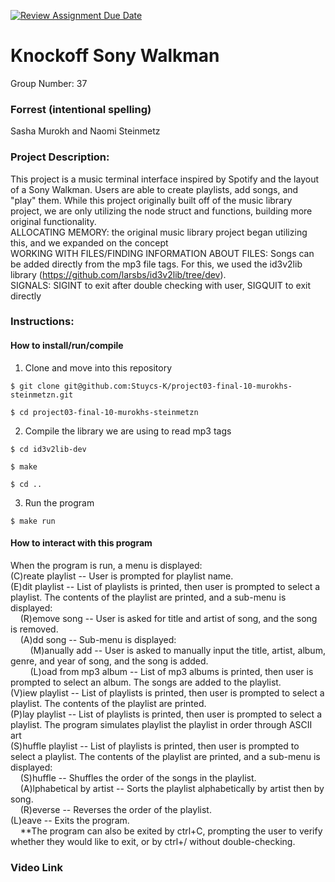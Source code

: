 [![Review Assignment Due Date](https://classroom.github.com/assets/deadline-readme-button-22041afd0340ce965d47ae6ef1cefeee28c7c493a6346c4f15d667ab976d596c.svg)](https://classroom.github.com/a/Vh67aNdh)
# Knockoff Sony Walkman
Group Number: 37

### Forrest (intentional spelling)

Sasha Murokh and Naomi Steinmetz
       
### Project Description:

This project is a music terminal interface inspired by Spotify and the layout of a Sony Walkman. Users are able to create playlists, add songs, and "play" them. While this project originally built off of the music library project, we are only utilizing the node struct and functions, building more original functionality. </br>
ALLOCATING MEMORY: the original music library project began utilizing this, and we expanded on the concept</br>
WORKING WITH FILES/FINDING INFORMATION ABOUT FILES: Songs can be added directly from the mp3 file tags. For this, we used the id3v2lib library (https://github.com/larsbs/id3v2lib/tree/dev).</br>
SIGNALS: SIGINT to exit after double checking with user, SIGQUIT to exit directly</br>

  
### Instructions:

#### How to install/run/compile
1. Clone and move into this repository
```
$ git clone git@github.com:Stuycs-K/project03-final-10-murokhs-steinmetzn.git
```
```
$ cd project03-final-10-murokhs-steinmetzn
```
2. Compile the library we are using to read mp3 tags
```
$ cd id3v2lib-dev
```
```
$ make
```
```
$ cd ..
```
3. Run the program
```
$ make run
```

#### How to interact with this program
When the program is run, a menu is displayed: </br>
(C)reate playlist -- User is prompted for playlist name. </br>
(E)dit playlist -- List of playlists is printed, then user is prompted to select a playlist. The contents of the playlist are printed, and a sub-menu is displayed: </br>
&nbsp;&nbsp;&nbsp;&nbsp;(R)emove song -- User is asked for title and artist of song, and the song is removed. </br>
&nbsp;&nbsp;&nbsp;&nbsp;(A)dd song -- Sub-menu is displayed: </br>
&nbsp;&nbsp;&nbsp;&nbsp;&nbsp;&nbsp;&nbsp;&nbsp;(M)anually add -- User is asked to manually input the title, artist, album, genre, and year of song, and the song is added. </br>
&nbsp;&nbsp;&nbsp;&nbsp;&nbsp;&nbsp;&nbsp;&nbsp;(L)oad from mp3 album -- List of mp3 albums is printed, then user is prompted to select an album. The songs are added to the playlist. </br>
(V)iew playlist -- List of playlists is printed, then user is prompted to select a playlist. The contents of the playlist are printed.</br>
(P)lay playlist -- List of playlists is printed, then user is prompted to select a playlist. The program simulates playlist the playlist in order through ASCII art</br>
(S)huffle playlist -- List of playlists is printed, then user is prompted to select a playlist. The contents of the playlist are printed, and a sub-menu is displayed: </br>
&nbsp;&nbsp;&nbsp;&nbsp;(S)huffle -- Shuffles the order of the songs in the playlist.</br>
&nbsp;&nbsp;&nbsp;&nbsp;(A)lphabetical by artist -- Sorts the playlist alphabetically by artist then by song.</br>
&nbsp;&nbsp;&nbsp;&nbsp;(R)everse -- Reverses the order of the playlist. </br>
(L)eave -- Exits the program. </br>
&nbsp;&nbsp;&nbsp;&nbsp;**The program can also be exited by ctrl+C, prompting the user to verify whether they would like to exit, or by ctrl+/ without double-checking.

### Video Link
